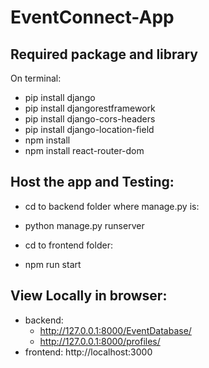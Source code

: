 # EventConnect-App

## Required package and library
On terminal:
- pip install django
- pip install djangorestframework
- pip install django-cors-headers
- pip install django-location-field
- npm install
- npm install react-router-dom

## Host the app and Testing:
- cd to backend folder where manage.py is:
- python manage.py runserver

- cd to frontend folder:
- npm run start

## View Locally in browser:
- backend:
  - http://127.0.0.1:8000/EventDatabase/
  - http://127.0.0.1:8000/profiles/
- frontend:  http://localhost:3000
